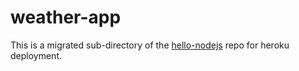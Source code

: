 # weather-app
This is a migrated sub-directory of the [hello-nodejs](https://github.com/tackyunicorn/hello-nodejs/tree/master/web-server) repo for heroku deployment.